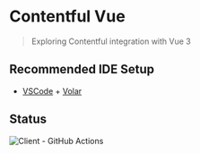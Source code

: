 # Contentful Vue

> Exploring Contentful integration with Vue 3

## Recommended IDE Setup

- [VSCode](https://code.visualstudio.com/) + [Volar](https://marketplace.visualstudio.com/items?itemName=johnsoncodehk.volar)

## Status

![Client - GitHub Actions](https://github.com/NewThingsCo/contentful-vue/workflows/Client/badge.svg)
